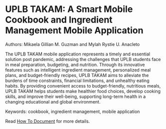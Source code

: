 # UPLB TAKAM: A Smart Mobile Cookbook and Ingredient Management Mobile Application
Authors: Mikaela Gillian M. Guzman and Mylah Rystie U. Anacleto

The UPLB TAKAM mobile application represents a timely and essential solution post pandemic, addressing the challenges that UPLB students face in meal preparation, budgeting, and nutrition. Through its innovative features such as intelligent ingredient management, personalized meal plans, and budget-friendly recipes, UPLB TAKAM aims to alleviate the burdens of time constraints, financial limitations, and unhealthy eating habits. By providing convenient access to budget-friendly, nutritious meals, UPLB TAKAM helps students make healthier food choices, develop cooking skills, and improve their well-being, supporting long-term health in a changing educational and global environment.

Keywords: cookbook, ingredient management, mobile application

Read [How To Document](HOWTO.md) for more details.

